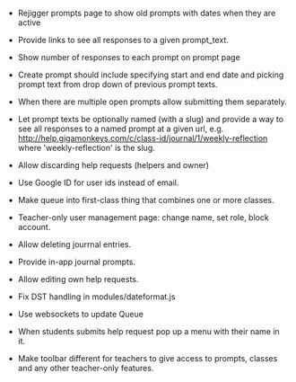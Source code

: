 - Rejigger prompts page to show old prompts with dates when they are active

- Provide links to see all responses to a given prompt_text.

- Show number of responses to each prompt on prompt page

- Create prompt should include specifying start and end date and picking prompt
  text from drop down of previous prompt texts.

- When there are multiple open prompts allow submitting them separately.

- Let prompt texts be optionally named (with a slug) and provide a way to see
  all responses to a named prompt at a given url, e.g.
  http://help.gigamonkeys.com/c/class-id/journal/1/weekly-reflection where
  'weekly-reflection' is the slug.

- Allow discarding help requests (helpers and owner)

- Use Google ID for user ids instead of email.

- Make queue into first-class thing that combines one or more classes.

- Teacher-only user management page: change name, set role, block account.

- Allow deleting jourrnal entries.

- Provide in-app journal prompts.

- Allow editing own help requests.

- Fix DST handling in modules/dateformat.js

- Use websockets to update Queue

- When students submits help request pop up a menu with their name in it.

- Make toolbar different for teachers to give access to prompts, classes and any
  other teacher-only features.
